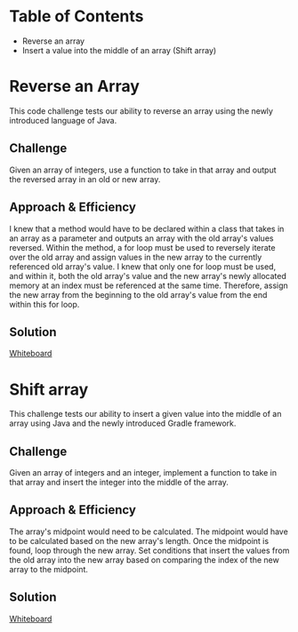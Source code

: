 # Table of Contents
- Reverse an array
- Insert a value into the middle of an array (Shift array)

# Reverse an Array
This code challenge tests our ability to reverse an array using the newly introduced language of Java. 

## Challenge
Given an array of integers, use a function to take in that array and output the reversed array in an old or new array. 

## Approach & Efficiency
I knew that a method would have to be declared within a class that takes in an array as a parameter and outputs an array with the old array's values reversed. Within the method, a for loop must be used to reversely iterate over the old array and assign values in the new array to the currently referenced old array's value. I knew that only one for loop must be used, and within it, both the old array's value and the new array's newly allocated memory at an index must be referenced at the same time. Therefore, assign the new array from the beginning to the old array's value from the end within this for loop. 

## Solution
[Whiteboard](./assets/arrayreverse.jpg)

# Shift array
This challenge tests our ability to insert a given value into the middle of an array using Java and the newly introduced Gradle framework. 

## Challenge
Given an array of integers and an integer, implement a function to take in that array and insert the integer into the middle of the array. 

## Approach & Efficiency
The array's midpoint would need to be calculated. The midpoint would have to be calculated based on the new array's length. Once the midpoint is found, loop through the new array. Set conditions that insert the values from the old array into the new array based on comparing the index of the new array to the midpoint. 

## Solution
[Whiteboard](./assets/array-shift.jpg)
